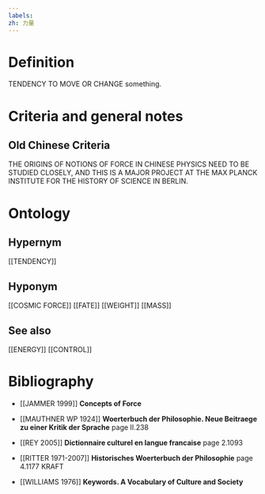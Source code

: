 ```yaml
---
labels: 
zh: 力量
---
```


# Definition
TENDENCY TO MOVE OR CHANGE something.
# Criteria and general notes
## Old Chinese Criteria
THE ORIGINS OF NOTIONS OF FORCE IN CHINESE PHYSICS NEED TO BE STUDIED CLOSELY, AND THIS IS A MAJOR PROJECT AT THE MAX PLANCK INSTITUTE FOR THE HISTORY OF SCIENCE IN BERLIN.
# Ontology

## Hypernym
[[TENDENCY]]
## Hyponym
[[COSMIC FORCE]]
[[FATE]]
[[WEIGHT]]
[[MASS]]
## See also
[[ENERGY]]
[[CONTROL]]
# Bibliography
- [[JAMMER 1999]]
**Concepts of Force** 

- [[MAUTHNER WP 1924]]
**Woerterbuch der Philosophie. Neue Beitraege zu einer Kritik der Sprache** page II.238

- [[REY 2005]]
**Dictionnaire culturel en langue francaise** page 2.1093

- [[RITTER 1971-2007]]
**Historisches Woerterbuch der Philosophie** page 4.1177
KRAFT
- [[WILLIAMS 1976]]
**Keywords.  A Vocabulary of Culture and Society** 
